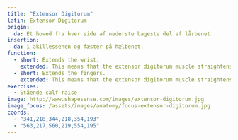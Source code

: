 ```yaml
---
title: "Extensor Digitorum"
latin: Extensor Digitorum
origin: 
  da: Et hoved fra hver side af nederste bageste del af lårbenet.
insertion: 
  da: i akillessenen og fæster på hælbenet.
function: 
  - short: Extends the wrist.
    extended: This means that the extensor digitorum muscle straightens the wrist joint such that the angle between the back of the hand and the back of the forearm decreases (i.e. it moves the back of the hand toward the back of the forearm).
  - short: Extends the fingers.
    extended: This means that the extensor digitorum muscle straightens the fingers.
exercises:
  - Stående calf-raise
image: http://www.shapesense.com/images/extensor-digitorum.jpg
image_focus: /assets/images/anatomy/focus-extensor-digitorum.jpg
coords:
  - "341,218,344,218,354,193"
  - "563,217,560,219,554,195"
---
```

